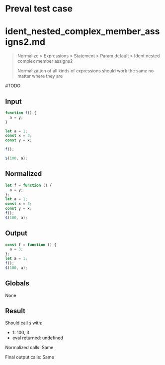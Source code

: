 # Preval test case

# ident_nested_complex_member_assigns2.md

> Normalize > Expressions > Statement > Param default > Ident nested complex member assigns2
>
> Normalization of all kinds of expressions should work the same no matter where they are

#TODO

## Input

`````js filename=intro
function f() {
  a = y;
}

let a = 1;
const x = 3;
const y = x;

f();

$(100, a);
`````

## Normalized

`````js filename=intro
let f = function () {
  a = y;
};
let a = 1;
const x = 3;
const y = x;
f();
$(100, a);
`````

## Output

`````js filename=intro
const f = function () {
  a = 3;
};
let a = 1;
f();
$(100, a);
`````

## Globals

None

## Result

Should call `$` with:
 - 1: 100, 3
 - eval returned: undefined

Normalized calls: Same

Final output calls: Same
